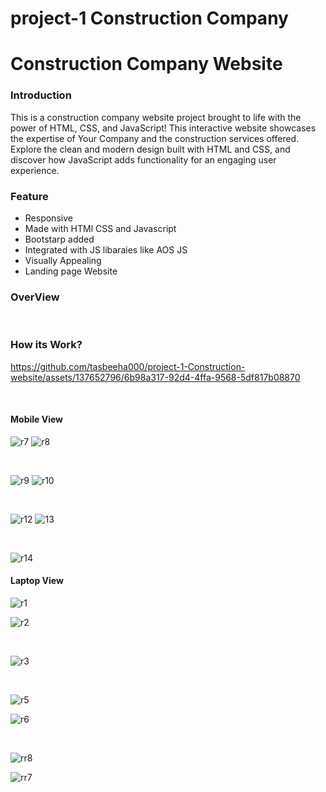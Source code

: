 # project-1 Construction Company
<h1>Construction Company Website</h1>
<h3>Introduction</h3>
<p>This is a construction company website project brought to life with the power of HTML, CSS, and JavaScript!  This interactive website showcases the expertise of Your Company  and the construction services offered.  Explore the clean and modern design built with HTML and CSS, and discover how JavaScript adds functionality for an engaging user experience.</p>
<h3>Feature</h3>
<ul>
<li>Responsive</li>
<li>Made with HTMl CSS and Javascript</li>
<li>Bootstarp added</li>
<li>Integrated with JS libaraies like AOS JS</li>
<li>Visually Appealing</li>
<li>Landing page Website</li>
</ul>

<h3>OverView</h3>

<br>

<h3>How its Work?</h3>

https://github.com/tasbeeha000/project-1-Construction-website/assets/137652796/6b98a317-92d4-4ffa-9568-5df817b08870

<br>

<h4>Mobile View </h4>


![r7](https://github.com/tasbeeha000/project-2-restaurant-website/assets/137652796/7ffd72c3-4205-40e0-b965-8c5cfff02129)
![r8](https://github.com/tasbeeha000/project-2-restaurant-website/assets/137652796/1a962cc5-eb4a-4cac-bb2a-9002d129c31f)

<br>

![r9](https://github.com/tasbeeha000/project-2-restaurant-website/assets/137652796/a3158151-c401-449a-8967-9e10cc381db0)
![r10](https://github.com/tasbeeha000/project-2-restaurant-website/assets/137652796/dab29a4a-0d1e-41e1-9a2c-7f882adf5175)

<br>

![r12](https://github.com/tasbeeha000/project-2-restaurant-website/assets/137652796/aa7b1825-f7ea-4b32-b168-c004304f5739)
![13](https://github.com/tasbeeha000/project-1-Construction-website/assets/137652796/3a46fbc8-ed7e-40a3-b9f8-57d050f3db45)

<br>

![r14](https://github.com/tasbeeha000/project-1-Construction-website/assets/137652796/faf308fc-4c86-4f65-b079-bdced38158a8)


<h4>Laptop View</h4>

![r1](https://github.com/tasbeeha000/project-2-restaurant-website/assets/137652796/1c9117de-58e4-487c-b7a5-bbd60ed1a65b)

![r2](https://github.com/tasbeeha000/project-2-restaurant-website/assets/137652796/a34269f7-a0e9-4f1b-a641-9982bb110387)

<br>

![r3](https://github.com/tasbeeha000/project-2-restaurant-website/assets/137652796/1afecac0-962f-4038-a4c3-76b0749b4be5)


<br>

![r5](https://github.com/tasbeeha000/project-2-restaurant-website/assets/137652796/a463e77f-50bf-4d8e-be75-d23cce45ebad)

![r6](https://github.com/tasbeeha000/project-2-restaurant-website/assets/137652796/06e33ce4-ce3f-4533-acde-3fb2cd43935f)

<br>

![rr8](https://github.com/tasbeeha000/project-1-Construction-website/assets/137652796/a9462652-ff00-4fd7-b835-3042935bb633)

![rr7](https://github.com/tasbeeha000/project-1-Construction-website/assets/137652796/03dcb1c9-bc9e-42a7-af48-799db7508649)

<br>


